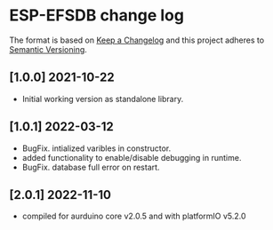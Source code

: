 # ESP-EFSDB change log

The format is based on [Keep a Changelog](http://keepachangelog.com/)
and this project adheres to [Semantic Versioning](http://semver.org/).

## [1.0.0] 2021-10-22
- Initial working version as standalone library.

## [1.0.1] 2022-03-12
- BugFix. intialized varibles in constructor.
- added functionality to enable/disable debugging in runtime.
- BugFix. database full error on restart.

## [2.0.1] 2022-11-10
- compiled for aurduino core v2.0.5 and with platformIO v5.2.0
